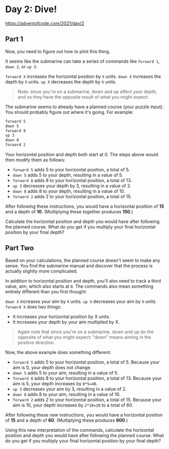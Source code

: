 # Day 2: Dive!

<https://adventofcode.com/2021/day/2>

## Part 1

Now, you need to figure out how to pilot this thing.

It seems like the submarine can take a series of commands like `forward 1`, `down 2`, or `up 3`:

`forward X` increases the horizontal position by `X` units.
`down X` increases the depth by `X` units.
`up X` decreases the depth by `X` units.

> Note: since you're on a submarine, down and up affect your depth, and so they have the opposite result of what you might expect.

The submarine seems to already have a planned course (your puzzle input). You should probably figure out where it's going. For example:

```txt
forward 5
down 5
forward 8
up 3
down 8
forward 2
```

Your horizontal position and depth both start at 0. The steps above would then modify them as follows:

 - `forward 5` adds 5 to your horizontal position, a total of 5.
 - `down 5` adds 5 to your depth, resulting in a value of 5.
 - `forward 8` adds 8 to your horizontal position, a total of 13.
 - `up 3` decreases your depth by 3, resulting in a value of 2.
 - `down 8` adds 8 to your depth, resulting in a value of 10.
 - `forward 2` adds 2 to your horizontal position, a total of 15.

After following these instructions, you would have a horizontal position of **15** and a depth of **10**. (Multiplying these together produces **150**.)

Calculate the horizontal position and depth you would have after following the planned course. What do you get if you multiply your final horizontal position by your final depth?

## Part Two

Based on your calculations, the planned course doesn't seem to make any sense. You find the submarine manual and discover that the process is actually slightly more complicated.

In addition to horizontal position and depth, you'll also need to track a third value, aim, which also starts at `0`. The commands also mean something entirely different than you first thought:

`down X` increases your aim by `X` units.
`up X` decreases your aim by `X` units.
`forward X` does two things:
 - It increases your horizontal position by X units.
 - It increases your depth by your aim multiplied by X.

> Again note that since you're on a submarine, down and up do the opposite of what you might expect: "down" means aiming in the positive direction.

Now, the above example does something different:

 - `forward 5` adds 5 to your horizontal position, a total of 5. Because your aim is 0, your depth does not change.
 - `down 5` adds 5 to your aim, resulting in a value of 5.
 - `forward 8` adds 8 to your horizontal position, a total of 13. Because your aim is 5, your depth increases by `8*5=40`.
 - `up 3` decreases your aim by 3, resulting in a value of 2.
 - `down 8` adds 8 to your aim, resulting in a value of 10.
 - `forward 2` adds 2 to your horizontal position, a total of 15. Because your aim is 10, your depth increases by `2*10=20` to a total of 60.

After following these new instructions, you would have a horizontal position of **15** and a depth of **60**. (Multiplying these produces **900**.)

Using this new interpretation of the commands, calculate the horizontal position and depth you would have after following the planned course. What do you get if you multiply your final horizontal position by your final depth?

